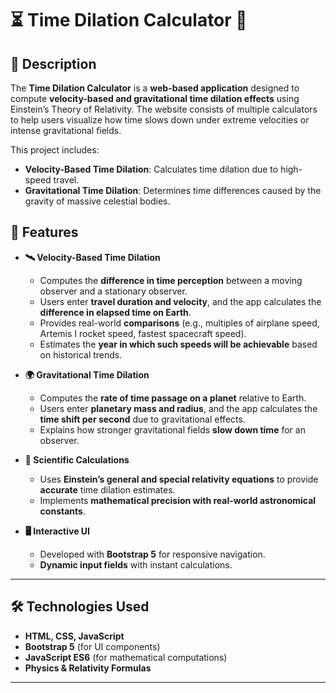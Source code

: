 # ⏳ Time Dilation Calculator 🌌

## 📌 Description
The **Time Dilation Calculator** is a **web-based application** designed to compute **velocity-based and gravitational time dilation effects** using Einstein’s Theory of Relativity. The website consists of multiple calculators to help users visualize how time slows down under extreme velocities or intense gravitational fields.

This project includes:
- **Velocity-Based Time Dilation**: Calculates time dilation due to high-speed travel.
- **Gravitational Time Dilation**: Determines time differences caused by the gravity of massive celestial bodies.

## 🚀 Features
- **🛰️ Velocity-Based Time Dilation**  
  - Computes the **difference in time perception** between a moving observer and a stationary observer.  
  - Users enter **travel duration and velocity**, and the app calculates the **difference in elapsed time on Earth**.  
  - Provides real-world **comparisons** (e.g., multiples of airplane speed, Artemis I rocket speed, fastest spacecraft speed).  
  - Estimates the **year in which such speeds will be achievable** based on historical trends.

- **🌍 Gravitational Time Dilation**  
  - Computes the **rate of time passage on a planet** relative to Earth.  
  - Users enter **planetary mass and radius**, and the app calculates the **time shift per second** due to gravitational effects.  
  - Explains how stronger gravitational fields **slow down time** for an observer.  

- **🔢 Scientific Calculations**  
  - Uses **Einstein’s general and special relativity equations** to provide **accurate** time dilation estimates.  
  - Implements **mathematical precision with real-world astronomical constants**.  

- **🖥️ Interactive UI**  
  - Developed with **Bootstrap 5** for responsive navigation.  
  - **Dynamic input fields** with instant calculations.  

---

## 🛠️ Technologies Used
- **HTML, CSS, JavaScript**  
- **Bootstrap 5** (for UI components)  
- **JavaScript ES6** (for mathematical computations)  
- **Physics & Relativity Formulas**  

---
